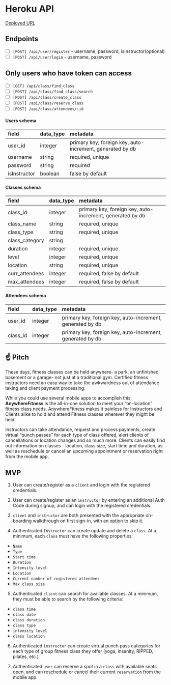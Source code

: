 # Heroku API
[Deployed URL](https://anywherefitness-0.herokuapp.com/)

## Endpoints
- [ ] `[POST] /api/user/register` - username, password, isInstructor(optional)
- [ ] `[POST] /api/user/login` - username, password

## Only users who have token can access
- [ ] `[GET] /api/class/find_class ` 
- [ ] `[POST] /api/class/find_class/search` 
- [ ] `[POST] /api/class/create_class`
- [ ] `[POST] /api/class/reserve_class`
- [ ] `[POST] /api/class/attendees/:id`

#### Users schema
| field        | data_type     | metadata                                                 |
| :------------|:--------------|:---------------------------------------------------------|
| user_id      | integer       | primary key, foreign key, auto-increment, generated by db|
| username     | string        | required, unique                                         |
| password     | string        | required                                                 |
| isInstructor | boolean       | false by default                                         |

#### Classes schema
| field          | data_type     | metadata                                                 |
| :--------------|:--------------|:---------------------------------------------------------|
| class_id       | integer       | primary key, foreign key, auto-increment, generated by db|
| class_name     | string        | required, unique                                         |
| class_type     | string        | required, unique                                         |
| class_category | string        |                                                          |
| duration       | integer       | required, unique                                         |
| level          | integer       | required, unique                                         |
| location       | string        | required, unique                                         |
| curr_attendees | integer       | required, false by default                               |
| max_attendees  | integer       | required, false by default                               |

#### Attendees schema
| field        | data_type     | metadata                                                 |
| :------------|:--------------|:---------------------------------------------------------|
| user_id      | integer       | primary key, foreign key, auto-increment, generated by db|
| class_id     | integer       | primary key, foreign key, auto-increment, generated by db|

## ☝️ **Pitch**

These days, fitness classes can be held anywhere- a park, an unfinished basement or a garage- not just at a traditional gym. Certified fitness instructors need an easy way to take the awkwardness out of attendance taking and client payment processing. 

While you could use several mobile apps to accomplish this, **AnywhereFitness** is the all-in-one solution to meet your “on-location” fitness class needs. AnywhereFitness makes it painless for Instructors and Clients alike to hold and attend Fitness classes wherever they might be held. 

Instructors can take attendance, request and process payments, create virtual “punch passes” for each type of class offered, alert clients of cancellations or location changes and so much more. Clients can easily find out information on classes - location, class size, start time and duration, as well as reschedule or cancel an upcoming appointment or reservation right from the mobile app.

## **MVP**
1. User can create/register as a `client` and login with the registered credentials.

2. User can create/register as an `instructor` by entering an additional Auth Code during signup, and can login with the registered credentials.

3. `client` and `instructor` are both presented with the appropriate on-boarding walkthrough on first sign-in, with an option to skip it.

4. Authenticated `Instructor` can create update and delete a `class`. At a minimum, each `class` must have the following properties:

- `Name`
- `Type`
- `Start time`
- `Duration`
- `Intensity level`
- `Location`
- `Current number of registered attendees`
- `Max class size`

5. Authenticated `client` can search for available classes. At a minimum, they must be able to search by the following criteria:

- `class time`
- `class date`
- `class duration`
- `class type`
- `intensity level`
- `class location`

6. Authenticated `instructor` can create virtual punch pass categories for each type of group fitness class they offer (yoga, insanity, RIPPED, pilates, etc.)

7. Authenticated `user` can reserve a spot in a `class` with available seats open, and can reschedule or cancel their current `reservation` from the mobile app.